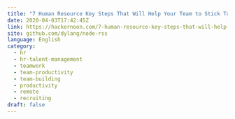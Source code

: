 ```yaml
---
title: "7 Human Resource Key Steps That Will Help Your Team to Stick Together"
date: 2020-04-03T17:42:45Z
link: https://hackernoon.com/7-human-resource-key-steps-that-will-help-your-team-to-stick-together-wm3l3yt4?source=rss&utm_medium=RSS&utm_source=news.12bit.vn
site: github.com/dylang/node-rss
language: English
category:
  - hr
  - hr-talent-management
  - teamwork
  - team-productivity
  - team-building
  - productivity
  - remote
  - recruiting
draft: false
---
```

